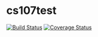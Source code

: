 # cs107test

[![Build Status](https://travis-ci.com/ishapuri/cs107test.svg?branch=main)](https://travis-ci.com/ishapuri/cs107test)
[![Coverage Status](https://codecov.io/gh/ishapuri/cs107test/branch/main/graph/badge.svg)](https://codecov.io/gh/ishapuri/cs107test/)
